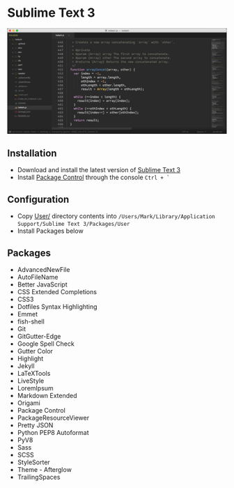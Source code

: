 # Sublime Text 3

![Sublime Text 3](sublime.png "Sublime Text 3 Screenshot")

## Installation

* Download and install the latest version of [Sublime Text 3](https://www.sublimetext.com/3)
* Install [Package Control](https://packagecontrol.io/installation) through the console `` Ctrl + ` ``

## Configuration

* Copy [User/](User/) directory contents into `/Users/Mark/Library/Application Support/Sublime Text 3/Packages/User`
* Install Packages below

## Packages

* AdvancedNewFile
* AutoFileName
* Better JavaScript
* CSS Extended Completions
* CSS3
* Dotfiles Syntax Highlighting
* Emmet
* fish-shell
* Git
* GitGutter-Edge
* Google Spell Check
* Gutter Color
* Highlight
* Jekyll
* LaTeXTools
* LiveStyle
* LoremIpsum
* Markdown Extended
* Origami
* Package Control
* PackageResourceViewer
* Pretty JSON
* Python PEP8 Autoformat
* PyV8
* Sass
* SCSS
* StyleSorter
* Theme - Afterglow
* TrailingSpaces
